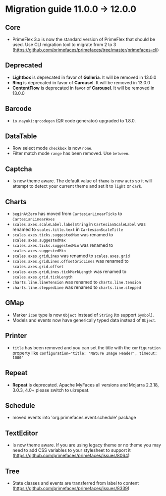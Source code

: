 # Migration guide 11.0.0 -> 12.0.0

## Core
  * PrimeFlex 3.x is now the standard version of PrimeFlex that should be used. Use CLI migration tool to migrate from 2 to 3 (https://github.com/primefaces/primefaces/tree/master/primefaces-cli)

## Deprecated
  * **Lightbox** is deprecated in favor of **Galleria**. It will be removed in 13.0.0
  * **Ring** is deprecated in favor of **Carousel**. It will be removed in 13.0.0
  * **ContentFlow** is deprecated in favor of **Carousel**. It will be removed in 13.0.0

## Barcode
  * `io.nayuki:qrcodegen` (QR code generator) upgraded to 1.8.0.

## DataTable
  * Row select mode `checkbox` is now `none`.
  * Filter match mode `range` has been removed. Use `between`.

## Captcha
  * Is now theme aware. The default value of `theme` is now `auto` so it will attempt to detect your current theme and set it to `light` or `dark`.

## Charts
  * `beginAtZero` has moved from `CartesianLinearTicks` to `CartesianLinearAxes`
  * `scales.axes.scaleLabel.labelString` in `CartesianScaleLabel` was renamed to `scales.title.text` in `CartesianScaleTitle`
  * `scales.axes.ticks.suggestedMax` was renamed to `scales.axes.suggestedMax`
  * `scales.axes.ticks.suggestedMin` was renamed to `scales.axes.suggestedMin`
  * `scales.axes.gridLines` was renamed to `scales.axes.grid`
  * `scales.axes.gridLines.offsetGridLines` was renamed to `scales.axes.grid.offset`
  * `scales.axes.gridLines.tickMarkLength` was renamed to `scales.axes.grid.tickLength`
  * `charts.line.lineTension` was renamed to `charts.line.tension`
  * `charts.line.steppedLine` was renamed to `charts.line.stepped`

## GMap
  * Marker `icon` type is now `Object` instead of `String` (to support `Symbol`).
  * Models and events now have generically typed data instead of `Object`.

## Printer
  * `title` has been removed and you can set the title with the `configuration` property like `configuration="title: 'Nature Image Header', timeout: 1000"`

## Repeat
  * **Repeat** is deprecated. Apache MyFaces all versions and Mojarra 2.3.18, 3.0.3, 4.0+ please switch to ui:repeat.

## Schedule
  * moved events into 'org.primefaces.event.schedule' package

## TextEditor
  * Is now theme aware. If you are using legacy theme or no theme you may need to add CSS variables to your stylesheet to support it (https://github.com/primefaces/primefaces/issues/8064)

## Tree
  * State classes and events are transferred from label to content (https://github.com/primefaces/primefaces/issues/8339)
